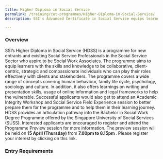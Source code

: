 ```yaml
---
title: Higher Diploma in Social Service
permalink: /training/cet-programmes/Higher-Diploma-in-Social-Service/
description: SSI's Advanced Certificate in Social Service equips learners with the horizontal skills necessary to be a Social Service Assistant.

---
```

### Overview

SSI’s Higher Diploma in Social Service (HDSS) is a programme for new entrants and existing Social Service Professionals in the Social Service Sector who aspire to be Social Work Associates. The programme aims to equip learners with the skills and knowledge to be collaborative, client-centric, strategic and compassionate individuals who can play their roles effectively with clients and stakeholders. The programme covers a wide range of concepts covering human behaviour, family life cycle, psychology, sociology and culture. In addition, it also offers learnings on writing and presentation skills, usage of online information and legal frameworks to help the vulnerable. Successful applicants would also get to attend an Academic Integrity Workshop and Social Service Field Experience session to better prepare them for the programme and to help them in their learning journey. HDSS provides an articulation pathway into the Bachelor in Social Work Degree Programme offered by the Singapore University of Social Services (SUSS).
Interested applicants are encouraged to register and attend the Programme Preview session for more information. The preview session will be held on <b> 15 April (Thursday) </b> from <b> 7.00pm to 8.15pm </b>. Please register your interest by clicking on this link. 

### Entry Requirements
